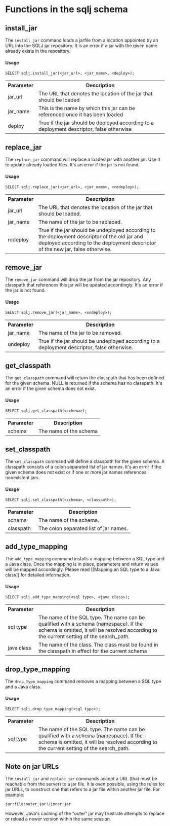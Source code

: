 # Functions in the sqlj schema

<a id="install_jar"></a>
## install_jar

The `install_jar` command loads a jarfile from a location appointed by an URL
into the SQLJ jar repository. It is an error if a jar with the given name
already exists in the repository.
#### Usage

`SELECT sqlj.install_jar(<jar_url>, <jar_name>, <deploy>);`

<table>
<tr><th>Parameter</th><th>Description</th></tr>
<tr><td>jar_url</td><td>
The URL that denotes the location of the jar that should be loaded
<tr><td>jar_name</td><td>
This is the name by which this jar can be referenced once it has been loaded
<tr><td>deploy</td><td>
True if the jar should be deployed according to a deployment descriptor, false
otherwise</td></tr>
</table>

<a id="replace_jar"></a>
## replace_jar

The `replace_jar` command will replace a loaded jar with another jar.
Use it to update already loaded files. It's an error if the jar is not found.

#### Usage

`SELECT sqlj.replace_jar(<jar_url>, <jar_name>, <redeploy>);`

<table>
<tr><th>Parameter</th><th>Description</th></tr>
<tr><td>jar_url</td><td>
The URL that denotes the location of the jar that should be loaded.
<tr><td>jar_name</td><td>The name of the jar to be replaced.
<tr><td>redeploy</td><td>
True if the jar should be undeployed according to the deployment descriptor of
the old jar and deployed according to the deployment descriptor of the new jar,
false otherwise. </td></tr>
</table>

<a id="remove_jar"></a>
## remove_jar

The `remove_jar` command will drop the jar from the jar repository.
Any classpath that references this jar will be updated accordingly. It's an
error if the jar is not found.

#### Usage

`SELECT sqlj.remove_jar(<jar_name>, <undeploy>);`

<table>
<tr><th>Parameter</th><th>Description</th></tr>
<tr><td>jar_name</td><td>The name of the jar to be removed.
<tr><td>undeploy</td><td>
True if the jar should be undeployed according to a deployment descriptor,
false otherwise. </td></tr>
</table>

<a id="get_classpath"></a>
## get_classpath

The `get_classpath` command will return the classpath that has been defined for
the given schema. NULL is returned if the schema has no classpath. It's an
error if the given schema does not exist.

#### Usage

`SELECT sqlj.get_classpath(<schema>);`

<table>
<tr><th>Parameter</th><th>Description</th></tr>
<tr><td>schema</td><td>The name of the schema</td></tr>
</table>

<a id="set_classpath"></a>
## set_classpath

The `set_classpath` command will define a classpath for the given schema. A
classpath consists of a colon separated list of jar names. It's an error if the
given schema does not exist or if one or more jar names references nonexistent
jars.

#### Usage

`SELECT sqlj.set_classpath(<schema>, <classpath>);`

<table>
<tr><th>Parameter</th><th>Description</th></tr>
<tr><td>schema</td><td>The name of the schema.
<tr><td>classpath</td><td>The colon separated list of jar names.</td></tr>
</table>

<a id="add_type_mapping"></a>
## add_type_mapping

The `add_type_mapping` command installs a mapping between a SQL type and a Java
class. Once the mapping is in place, parameters and return values will be
mapped accordingly. Please read [[Mapping an SQL type to a Java class]] for
detailed information.

#### Usage

`SELECT sqlj.add_type_mapping(<sql type>, <java class>);`

<table>
<tr><th>Parameter</th><th>Description</th></tr>
<tr><td>sql type</td><td>The name of the SQL type. The name can be qualified with a schema (namespace). If the schema is omitted, it will be resolved according to the current setting of the search_path.
<tr><td>java class</td><td>The name of the class. The class must be found in the classpath in effect for the current schema </td></tr>
</table>

<a id="drop_type_mapping"></a>
## drop_type_mapping

The `drop_type_mapping` command removes a mapping between a SQL type and a Java
class.

#### Usage

`SELECT sqlj.drop_type_mapping(<sql type>);`

<table>
<tr><th>Parameter</th><th>Description</th></tr>
<tr><td>sql type</td><td>The name of the SQL type. The name can be qualified with a schema (namespace). If the schema is omitted, it will be resolved according to the current setting of the search_path.</td></tr>
</table>

<a id="jar_urls"></a>
## Note on jar URLs

The `install_jar` and `replace_jar` commands accept a URL (that must be
reachable from the server) to a jar file. It is even possible, using the
rules for jar URLs, to construct one that refers to a jar file within
another jar file. For example:

    jar:file:outer.jar!/inner.jar

However, Java's caching of the "outer" jar may frustrate attempts to replace
or reload a newer version within the same session.
